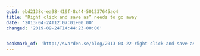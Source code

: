 ```yaml
---
guid: ebd2138c-ea98-419f-8c44-501237645ac4
title: “Right click and save as” needs to go away
date: '2013-04-24T12:07:01+00:00'
changed: '2019-09-24T14:44:23+00:00'


bookmark_of: 'http://svarden.se/blog/2013-04-22-right-click-and-save-as/'
---
```




